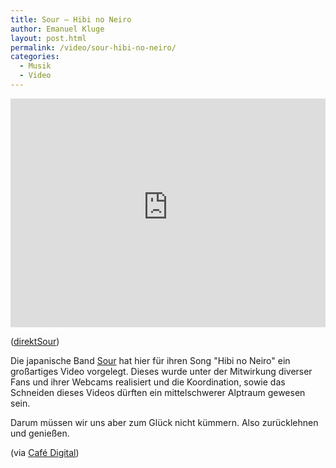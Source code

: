 ```yaml
---
title: Sour — Hibi no Neiro
author: Emanuel Kluge
layout: post.html
permalink: /video/sour-hibi-no-neiro/
categories:
  - Musik
  - Video
---
```


<div style="position: relative; max-width: 640px; padding-top: 72.727273%; margin: 1em 0; overflow: hidden">
  <iframe width="640" height="480" src="https://www.youtube-nocookie.com/embed/WfBlUQguvyw?rel=0" frameborder="0" allowfullscreen style="position: absolute; top: 0; right: 0; bottom: 0; left: 0; width: 100%; height: 100%"></iframe>
</div>

([direktSour][video])

Die japanische Band [Sour][sour_web] hat hier für ihren Song "Hibi no Neiro" ein großartiges Video vorgelegt. Dieses wurde unter der Mitwirkung diverser Fans und ihrer Webcams realisiert und die Koordination, sowie das Schneiden dieses Videos dürften ein mittelschwerer Alptraum gewesen sein.

Darum müssen wir uns aber zum Glück nicht kümmern. Also zurücklehnen und genießen.

(via [Café Digital][cafedigital])

[video]: http://www.youtube.com/watch?v=WfBlUQguvyw
[sour_web]: http://sour-web.com/
[cafedigital]: http://cafedigital.de/2009/07/05/die-macht-des-webs-sei-mit-dir/
